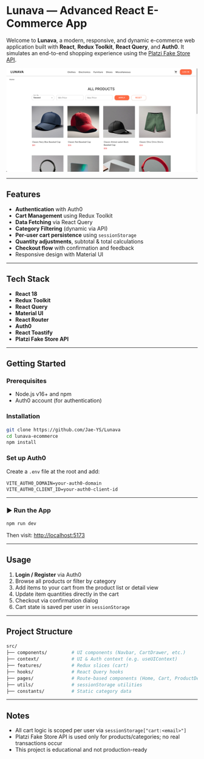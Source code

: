 # Lunava — Advanced React E-Commerce App

Welcome to **Lunava**, a modern, responsive, and dynamic e-commerce web application built with **React**, **Redux Toolkit**, **React Query**, and **Auth0**. It simulates an end-to-end shopping experience using the [Platzi Fake Store API](https://fakeapi.platzi.com/en).

![Lunava Preview](./screenshot/lunava.png)

---

## Features

- **Authentication** with Auth0
- **Cart Management** using Redux Toolkit
- **Data Fetching** via React Query
- **Category Filtering** (dynamic via API)
- **Per-user cart persistence** using `sessionStorage`
- **Quantity adjustments**, subtotal & total calculations
- **Checkout flow** with confirmation and feedback
- Responsive design with Material UI

---

## Tech Stack

- **React 18**
- **Redux Toolkit**
- **React Query**
- **Material UI**
- **React Router**
- **Auth0**
- **React Toastify**
- **Platzi Fake Store API**

---

## Getting Started

### Prerequisites

- Node.js v16+ and npm
- Auth0 account (for authentication)

### Installation

```bash
git clone https://github.com/Jae-YS/Lunava
cd lunava-ecommerce
npm install
```

### Set up Auth0

Create a `.env` file at the root and add:

```env
VITE_AUTH0_DOMAIN=your-auth0-domain
VITE_AUTH0_CLIENT_ID=your-auth0-client-id
```

---

### ▶ Run the App

```bash
npm run dev
```

Then visit: [http://localhost:5173](http://localhost:5173)

---

## Usage

1. **Login / Register** via Auth0
2. Browse all products or filter by category
3. Add items to your cart from the product list or detail view
4. Update item quantities directly in the cart
5. Checkout via confirmation dialog
6. Cart state is saved per user in `sessionStorage`

---

## Project Structure

```bash
src/
├── components/         # UI components (Navbar, CartDrawer, etc.)
├── context/            # UI & Auth context (e.g. useUIContext)
├── features/           # Redux slices (cart)
├── hooks/              # React Query hooks
├── pages/              # Route-based components (Home, Cart, ProductDetail)
├── utils/              # sessionStorage utilities
├── constants/          # Static category data
```

---

## Notes

- All cart logic is scoped per user via `sessionStorage["cart:<email>"]`
- Platzi Fake Store API is used only for products/categories; no real transactions occur
- This project is educational and not production-ready
